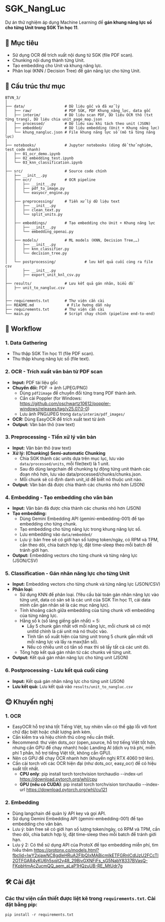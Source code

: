 # SGK_NangLuc

Dự án thử nghiệm áp dụng Machine Learning để **gán khung năng lực số cho từng Unit trong SGK Tin học 11**.

## 🎯 Mục tiêu
- Sử dụng OCR để trích xuất nội dung từ SGK (file PDF scan).
- Chunking nội dung thành từng Unit.
- Tạo embedding cho Unit và khung năng lực.
- Phân loại (KNN / Decision Tree) để gán năng lực cho từng Unit.

## 📂 Cấu trúc thư mục
```
BTVN_3/
│
├── data/                  # Dữ liệu gốc và đã xử lý
│   ├── raw/               # PDF SGK, PDF Khung_năng_lực, data gốc
│   ├── interim/           # Dữ liệu scan PDF, Dữ liệu OCR thô (txt từng trang), Dữ liệu chia unit_page_map.json
│   ├── processed/         # Dữ liệu sau khi tách theo unit (JSON)
│   ├── embedded/          # Dữ liệu embedding (Unit + Khung năng lực)
│   └── khung_nangluc.json # File khung năng lực số (mô tả từng năng lực)
│   
├── notebooks/             # Jupyter notebooks (dùng để thử nghiệm, test code nhanh)
│   ├── 01_ocr_demo.ipynb
│   ├── 02_embedding_test.ipynb
│   └── 03_knn_classification.ipynb
│
├── src/                   # Source code chính
│   ├── __init__.py
│   ├── ocr/               # OCR pipeline
│   │   ├── __init__.py
│   │   ├── pdf_to_image.py
│   │   └── easyocr_engine.py
│   │
│   ├── preprocessing/     # Tiền xử lý dữ liệu text
│   │   ├── __init__.py
│   │   ├── clean_text.py
│   │   └── split_units.py
│   │
│   ├── embeddings/        # Tạo embedding cho Unit + Khung năng lực
│   │   ├── __init__.py
│   │   └── embedding_openai.py
│   │
│   ├── models/            # ML models (KNN, Decision Tree,…)
│   │   ├── __init__.py
│   │   ├── knn_classifier.py
│   │   └── decision_tree.py
│   │
│   └── postprocessing/             # lưu kết quả cuối cùng ra file csv
│       ├── __init__.py
│       ├── export_unit_knl_csv.py
│
├── results/               # Lưu kết quả gán nhãn, biểu đồ
│   ├── unit_to_nangluc.csv
│   
│
├── requirements.txt       # Thư viện cần cài
├── README.md               # File hướng dẫn này 
├── requirements.txt       # Thư viện cần cài
└── main.py                # Script chạy chính (pipeline end-to-end)

```
## 📌 Workflow
### 1. Data Gathering
- Thu thập SGK Tin học 11 (file PDF scan).
- Thu thập khung năng lực số (file text).
### 2. OCR - Trích xuất văn bản từ PDF scan
- **Input:** PDF tài liệu gốc  
- **Chuyển đổi:** PDF → ảnh (JPEG/PNG) 
    - Dùng `pdf2image` để chuyển đổi từng trang PDF thành ảnh.
    - Cần cài Poppler (for Windows: https://github.com/oschwartz10612/poppler-windows/releases/tag/v25.07.0-0)
    - Lưu ảnh PNG/JPEG trong `data/interim/pdf_images/`
- **OCR:** Dùng EasyOCR để trích xuất text từ ảnh  
- **Output:** Văn bản thô (raw text)  
### 3. Preprocessing - Tiền xử lý văn bản
- **Input:** Văn bản thô (raw text)
- **Xử lý: (Chunking) Semi-automatic Chunking**
    - Chia SGK thành các units dựa trên mục lục, lưu vào `data/processed/units`, mỗi file(text) là 1 unit. 
    - Sau đó dùng langchain để chunking tự động từng unit thành các đoạn nhỏ hơn, lưu vào data/processed/chunks/chunks.json.
    - Mỗi chunk sẽ có định danh unit_id để biết nó thuộc unit nào.
- **Output:** Văn bản đã được chia thành các chunks nhỏ hơn (JSON)
### 4. Embedding - Tạo embedding cho văn bản
- **Input:** Văn bản đã được chia thành các chunks nhỏ hơn (JSON)
- **Tạo embedding:**
    - Dùng Gemini Embedding API (gemini-embedding-001) để tạo embedding cho từng chunk.
    - Tạo embedding cho từng năng lực trong khung năng lực số.
    - Lưu embedding vào `data/embedded/`
    - Lưu ý: bản free sẽ có giới hạn số lượng token/ngày, có RPM và TPM, cần theo dõi, chia batch hợp lý, đặt time-sleep theo mỗi batch để tránh giới hạn.
- **Output:** Embedding vectors cho từng chunk và từng năng lực (JSON/CSV)
### 5. Classification - Gán nhãn năng lực cho từng Unit
- **Input:** Embedding vectors cho từng chunk và từng năng lực (JSON/CSV)
- **Phân loại:**
    - Sử dụng KNN để phân loại. (Yêu cầu bài toán gán nhãn năng lực vào từng unit, data có sãn sẽ là các unit của SGK Tin học 11, cái data mình cần gán nhãn sẽ là các mục năng lực).
    - Tính khoảng cách giữa embedding của từng chunk với embedding của từng năng lực.
    - Hằng số k (số láng giềng gần nhất) = 5:
        - Lấy 5 chunk gần nhất với mỗi năng lực, mỗi chunk sẽ có một unitId chính là cái unit mà nó thuộc vào.
        - Tính tần số xuất hiện của từng unit trong 5 chunk gần nhất với mỗi năng lực và lấy ra max(tần số).
        - Nếu có nhiều unit có tần số max thì sẽ lấy tất cả các unit đó.
    - Tổng hợp kết quả gán nhãn từ các chunks về từng unit.
- **Output:** Kết quả gán nhãn năng lực cho từng unit (JSON) 
### 6. Postprocessing - Lưu kết quả cuối cùng
- **Input:** Kết quả gán nhãn năng lực cho từng unit (JSON)
- **Lưu kết quả:** Lưu kết quả vào `results/unit_to_nangluc.csv`

## 😊 Khuyến nghị
### 1. OCR
- EasyOCR hỗ trợ khá tốt Tiếng Việt, tuy nhiên vẫn có thể gặp lỗi với font chữ đặc biệt hoặc chất lượng ảnh kém.
- Cần kiểm tra và hiệu chỉnh thủ công nếu cần thiết.
- Recommend: thư viện dots_ocr (open_source, hỗ trợ tiếng Việt tốt hơn, nhưng cần GPU để chạy nhanh) hoặc Landing AI (dịch vụ trả phí, miễn phí 1 phần, hỗ trợ tiếng Việt tốt, không cần GPU).
- Nên có GPU để chạy OCR nhanh hơn (khuyến nghị RTX 4060 trở lên).
- Cần cài torch với các OCR hiện đại (như dots_ocr, easy_ocr) để có hiệu suất tốt nhất.
  - **CPU only**: 
  pip install torch torchvision torchaudio --index-url https://download.pytorch.org/whl/cpu
  - **GPU (nếu có CUDA)**: 
  pip install torch torchvision torchaudio --index-url https://download.pytorch.org/whl/cu121

### 2. Embedding
- Dùng langchain để quản lý API key và gọi API.
- Sử dụng Gemini Embedding API (gemini-embedding-001) để tạo embedding cho văn bản.
- Lưu ý: bản free sẽ có giới hạn số lượng token/ngày, có RPM và TPM, cần theo dõi, chia batch hợp lý, đặt time-sleep theo mỗi batch để tránh giới hạn.
- Lưu ý 2: Có thể sử dụng API của ProtoX để tạo embedding miễn phí, tìm hiểu thêm https://protonx.co/models.html?fbclid=IwY2xjawNC8gdleHRuA2FlbQIxMABicmlkETFGRnlCdlJzU2FCcTl2OTFGAR4yKU6h5sqjt2y48_29BjvGXNFjFs_sG5NabY8337BVasQ-FKpbHmAcZucmQQ_aem_aLaP1HQzuUB-RE_MtUdr7g

## 🛠️ Cài đặt
### Các thư viện cần thiết được liệt kê trong `requirements.txt`. Cài đặt bằng pip:
```pip install -r requirements.txt```